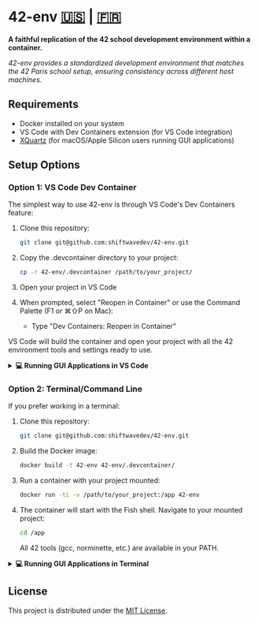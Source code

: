 # 42-env [🇺🇸](#) | [🇫🇷](README.fr.md)
**A faithful replication of the 42 school development environment within a container.**

*42-env provides a standardized development environment that matches the 42 Paris school setup, ensuring consistency across different host machines.*


## Requirements

- Docker installed on your system
- VS Code with Dev Containers extension (for VS Code integration)
- [XQuartz](https://formulae.brew.sh/cask/xquartz#default) (for macOS/Apple Silicon users running GUI applications)

## Setup Options

### Option 1: VS Code Dev Container

The simplest way to use 42-env is through VS Code's Dev Containers feature:

1. Clone this repository:
   ```bash
   git clone git@github.com:shiftwavedev/42-env.git
   ```

2. Copy the .devcontainer directory to your project:
   ```bash
   cp -r 42-env/.devcontainer /path/to/your_project/
   ```

3. Open your project in VS Code
   
4. When prompted, select "Reopen in Container" or use the Command Palette (F1 or ⌘⇧P on Mac):
   - Type "Dev Containers: Reopen in Container"

VS Code will build the container and open your project with all the 42 environment tools and settings ready to use.

<details>
<summary><strong>💻 Running GUI Applications in VS Code</strong></summary>
<br>

For projects requiring MLX or other graphical applications:

1. Install XQuartz on your host system (if using macOS):
   ```bash
   brew install --cask xquartz
   ```

2. Before starting your VS Code session, open a terminal and run:
   ```bash
   xhost +localhost
   ```

3. In `.devcontainer/devcontainer.json`, ensure these settings are present:
   ```json
   "containerEnv": {
     "DISPLAY": "host.docker.internal:0"
   }
   ```

4. When you're done your session, you can restore security settings with:
   ```bash
   xhost -localhost
   ```
</details>

### Option 2: Terminal/Command Line

If you prefer working in a terminal:

1. Clone this repository:
   ```bash
   git clone git@github.com:shiftwavedev/42-env.git
   ```

2. Build the Docker image:
   ```bash
   docker build -t 42-env 42-env/.devcontainer/
   ```

3. Run a container with your project mounted:
   ```bash
   docker run -ti -v /path/to/your_project:/app 42-env
   ```

4. The container will start with the Fish shell. Navigate to your mounted project:
   ```bash
   cd /app
   ```
   All 42 tools (gcc, norminette, etc.) are available in your PATH.

<details>
<summary><strong>💻 Running GUI Applications in Terminal</strong></summary>
<br>

To use MLX or other graphical applications from a terminal-launched container:

1. Install XQuartz on your host system (if using macOS):
   ```bash
   brew install --cask xquartz
   ```

2. Before starting your container, open a terminal and run:
   ```bash
   xhost +localhost
   ```

3. Launch the container with the DISPLAY environment variable:
   ```bash
   docker run -ti -e DISPLAY=host.docker.internal:0 -v /path/to/your_project:/app 42-env
   ```

4. When you're done, you can restore security settings with:
   ```bash
   xhost -localhost
   ```
</details>

## License

This project is distributed under the [MIT License](LICENSE).